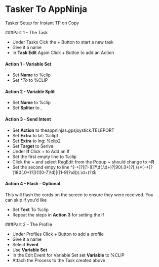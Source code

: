 # Tasker To AppNinja
Tasker Setup for Instant TP on Copy

###Part 1 - The Task
* Under Tasks Cick the + Button to start a new task
* Give it a name
* In **Task Edit** Again Click + Button to add an Action

#### Action 1 - Variable Set
* Set **Name** to %clip
* Set **To* to %CLIP

#### Action 2 - Variable Split
* Set **Name** to %clip
* Set **Spliter** to ,

#### Action 3 - Send Intent
* Set **Action** to theappninjas.gpsjoystick.TELEPORT
* Set **Extra** to lat: %clip1
* Set **Extra** to lng: %clip2
* Set **Target** to Serive
* Under **If** Click + to Add an If
 * Set the first empty line to %clip
 * Click the **~** and select RegEdit from the Popup **~** should change to **~R**
 * Set the second empy to line ^[-+]?([1-8]?\d(.\d+)?|90(.0+)?),\s*[-+]?(180(.0+)?|((1[0-7]\d)|([1-9]?\d))(.\d+)?)$
 
#### Action 4 - Flash - Optional
This will flash the cords on the screen to ensure they were received. You can skip if you'd  like
* Set **Text** To %clip
* Repeat the steps in **Action 3** for setting the If

###Part 2 - The Profile
* Under Profiles Click + Button to add a profile
* Give it a name
* Select **Event**
* Use **Variable Set**
 * In the Edit Event for Variable Set set **Variable** to %CLIP
* Attach the Process to the Task created above 






